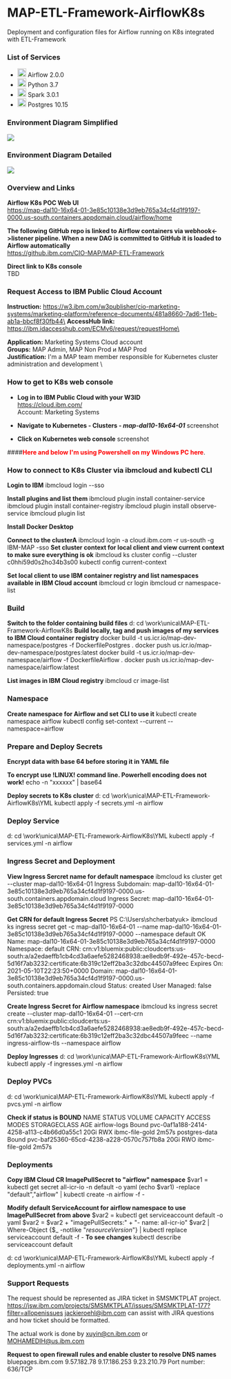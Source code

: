 # MAP-ETL-Framework-AirflowK8s
Deployment and configuration files for Airflow running on K8s integrated with ETL-Framework

### List of Services

 - <img src="https://miro.medium.com/max/1080/1*6jjSw8IqGbsPZp7L_43YyQ.png" height="20"> Airflow 2.0.0
 - <img src="https://i.stack.imgur.com/hRJou.gif" height="20"> Python 3.7
 - <img src="https://www.computing.co.uk/w-images/cc6f36ae-ffb1-4271-8847-725556046f5c/0/apachesparklogo-580x358.png" height="20"> Spark 3.0.1
 - <img src="https://upload.wikimedia.org/wikipedia/commons/2/29/Postgresql_elephant.svg" height="20"> Postgres 10.15

### Environment Diagram Simplified
<img src="https://github.ibm.com/CIO-MAP/MAP-ETL-Framework-AirflowK8s/blob/master/env_diagram_simplified.jpg">

### Environment Diagram Detailed
<img src="https://github.ibm.com/CIO-MAP/MAP-ETL-Framework-AirflowK8s/blob/master/env_diagram_detailed.jpg">

### Overview and Links

**Airflow K8s POC Web UI**\
https://map-dal10-16x64-01-3e85c10138e3d9eb765a34cf4d1f9197-0000.us-south.containers.appdomain.cloud/airflow/home

**The following GitHub repo is linked to Airflow containers via webhook<->listener pipeline. When a new DAG is committed to GitHub it is loaded to Airflow automatically**\
https://github.ibm.com/CIO-MAP/MAP-ETL-Framework

**Direct link to K8s console**\
TBD

### Request Access to IBM Public Cloud Account

**Instruction:** https://w3.ibm.com/w3publisher/cio-marketing-systems/marketing-platform/reference-documents/481a8660-7ad6-11eb-ab1a-bbcf8f30fb44\
**AccessHub link:** https://ibm.idaccesshub.com/ECMv6/request/requestHome\

**Application:** Marketing Systems Cloud account\
**Groups:** MAP Admin, MAP Non Prod и MAP Prod\
**Justification:** I'm a MAP team member responsible for Kubernetes cluster administration and development \

### How to get to K8s web console

- **Log in to IBM Public Cloud with your W3ID**\
https://cloud.ibm.com/ \
Account: Marketing Systems

- **Navigate to Kubernetes - Clusters - _map-dal10-16x64-01_**
screenshot
- **Click on Kubernetes web console**
screenshot

####<span style="color:red">**Here and below I'm using Powershell on my Windows PC here**</span>.

### How to connect to K8s Cluster via ibmcloud and kubectl CLI

**Login to IBM**
ibmcloud login --sso

**Install plugins and list them**
ibmcloud plugin install container-service
ibmcloud plugin install container-registry
ibmcloud plugin install observe-service
ibmcloud plugin list

**Install Docker Desktop**

**Connect to the clusterA**
ibmcloud login -a cloud.ibm.com -r us-south -g IBM-MAP -sso
**Set cluster context for local client and view current context to make sure everything is ok**
ibmcloud ks cluster config --cluster c0hhi59d0s2ho34b3s00
kubectl config current-context

**Set local client to use IBM container registry and list namespaces available in IBM Cloud account**
ibmcloud cr login
ibmcloud cr namespace-list

### Build

**Switch to the folder containing build files**
d:
cd \work\unica\MAP-ETL-Framework-AirflowK8s
**Build locally, tag and push images of my services to IBM Cloud container registry**
docker build -t us.icr.io/map-dev-namespace/postgres -f DockerfilePostgres .
docker push us.icr.io/map-dev-namespace/postgres:latest
docker build -t us.icr.io/map-dev-namespace/airflow -f DockerfileAirflow .
docker push us.icr.io/map-dev-namespace/airflow:latest

**List images in IBM Cloud registry**
ibmcloud cr image-list

### Namespace

**Create namespace for Airflow and set CLI to use it**
kubectl create namespace airflow
kubectl config set-context --current --namespace=airflow

### Prepare and Deploy Secrets

**Encrypt data with base 64 before storing it in YAML file**

**To encrypt use !LINUX! command line. Powerhell encoding does not work!**
echo -n "xxxxxx" | base64

**Deploy secrets to K8s cluster**
d:
cd \work\unica\MAP-ETL-Framework-AirflowK8s\YML
kubectl apply -f secrets.yml -n airflow

### Deploy Service

d:
cd \work\unica\MAP-ETL-Framework-AirflowK8s\YML
kubectl apply -f services.yml -n airflow

### Ingress Secret and Deployment

**View Ingress Sercret name for default namespace**
ibmcloud ks cluster get --cluster map-dal10-16x64-01
Ingress Subdomain:              map-dal10-16x64-01-3e85c10138e3d9eb765a34cf4d1f9197-0000.us-south.containers.appdomain.cloud
Ingress Secret:                 map-dal10-16x64-01-3e85c10138e3d9eb765a34cf4d1f9197-0000

**Get CRN for default Ingress Secret**
PS C:\Users\shcherbatyuk> ibmcloud ks ingress secret get -c map-dal10-16x64-01 --name map-dal10-16x64-01-3e85c10138e3d9eb765a34cf4d1f9197-0000 --namespace default
OK
Name:           map-dal10-16x64-01-3e85c10138e3d9eb765a34cf4d1f9197-0000
Namespace:      default
CRN:            crn:v1:bluemix:public:cloudcerts:us-south:a/a2edaeffb1cb4cd3a6aefe5282468938:ae8edb9f-492e-457c-becd-5d16f7ab3232:certificate:6b319c12eff2ba3c32dbc44507a9feec
Expires On:     2021-05-10T22:23:50+0000
Domain:         map-dal10-16x64-01-3e85c10138e3d9eb765a34cf4d1f9197-0000.us-south.containers.appdomain.cloud
Status:         created
User Managed:   false
Persisted:      true

**Create Ingress Secret for Airflow namespace**
ibmcloud ks ingress secret create --cluster map-dal10-16x64-01 --cert-crn crn:v1:bluemix:public:cloudcerts:us-south:a/a2edaeffb1cb4cd3a6aefe5282468938:ae8edb9f-492e-457c-becd-5d16f7ab3232:certificate:6b319c12eff2ba3c32dbc44507a9feec --name ingress-airflow-tls --namespace airflow

**Deploy Ingresses**
d:
cd \work\unica\MAP-ETL-Framework-AirflowK8s\YML
kubectl apply -f ingresses.yml -n airflow

### Deploy PVCs

d:
cd \work\unica\MAP-ETL-Framework-AirflowK8s\YML
kubectl apply -f pvcs.yml -n airflow

**Check if status is BOUND**
NAME            STATUS   VOLUME                                     CAPACITY   ACCESS MODES   STORAGECLASS     AGE
airflow-logs    Bound    pvc-0af1a188-2414-4258-a113-c4b66d0a55c1   20Gi       RWX            ibmc-file-gold   2m57s
postgres-data   Bound    pvc-baf25360-65cd-4238-a228-0570c757fb8a   20Gi       RWO            ibmc-file-gold   2m57s

### Deployments

**Copy IBM Cloud CR ImagePullSecret to "airflow" namespace**
$var1 = kubectl get secret all-icr-io -n default -o yaml
(echo $var1) -replace "default","airflow" | kubectl create -n airflow -f -

**Modify default ServiceAccount for airflow namespace to use ImagePullSecret from above**
$var2 = kubectl get serviceaccount default -o yaml
$var2 = $var2 + "imagePullSecrets:" + "- name: all-icr-io"
$var2 | Where-Object {$_ -notlike "*resourceVersion*"} | kubectl replace serviceaccount default -f -
**To see changes**
kubectl describe serviceaccount default

d:
cd \work\unica\MAP-ETL-Framework-AirflowK8s\YML
kubectl apply -f deployments.yml -n airflow

### Support Requests

The request should be represented as JIRA ticket in SMSMKTPLAT project.
https://jsw.ibm.com/projects/SMSMKTPLAT/issues/SMSMKTPLAT-177?filter=allopenissues
jackieroehl@ibm.com can assist with JIRA questions and how ticket should be formatted.

The actual work is done by xuyin@cn.ibm.com or MOHAMEDIH@us.ibm.com

**Request to open firewall rules and enable cluster to resolve DNS names**
bluepages.ibm.com	9.57.182.78	 9.17.186.253  9.23.210.79   Port number: 636/TCP